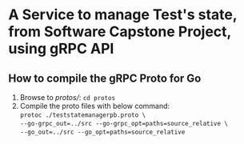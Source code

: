 # A Service to manage Test's state, from Software Capstone Project, using gRPC API

## How to compile the gRPC Proto for Go
1. Browse to *protos/*: `cd protos`
2. Compile the proto files with below command: <br />
`protoc ./teststatemanagerpb.proto \` <br />
    `--go-grpc_out=../src --go-grpc_opt=paths=source_relative \` <br />
    `--go_out=../src --go_opt=paths=source_relative`

